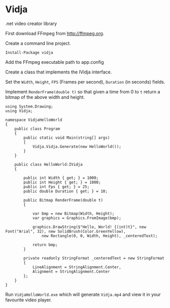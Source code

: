 # Vidja
.net video creator library

First download FFmpeg from http://ffmpeg.org.

Create a command line project.

    Install-Package vidja

Add the FFmpeg executable path to app.config

Create a class that implements the IVidja interface.

Set the `Width`, `Height`, `FPS` (Frames per second), `Duration` (in seconds) fields.

Implement `RenderFrame(double t)` so that given a time from 0 to `t` return a bitmap of the above width and height.

    using System.Drawing;
    using Vidja;

    namespace VidjaHelloWorld
    {
        public class Program
        {
            public static void Main(string[] args)
            {
                Vidja.Vidja.Generate(new HelloWorld());
            }
        }

        public class HelloWorld:IVidja
        {

            public int Width { get; } = 1000;
            public int Height { get; } = 1000;
            public int Fps { get; } = 25;
            public double Duration { get; } = 10;

            public Bitmap RenderFrame(double t)
            {

                var bmp = new Bitmap(Width, Height);
                var graphics = Graphics.FromImage(bmp);

                graphics.DrawString($"Hello, World! {(int)t}", new Font("Arial", 32), new SolidBrush(Color.GreenYellow),
                    new Rectangle(0, 0, Width, Height), _centeredText);

                return bmp;
            }

            private readonly StringFormat _centeredText = new StringFormat
            {
                LineAlignment = StringAlignment.Center,
                Alignment = StringAlignment.Center
            };
        }
    }

Run `VidjaHelloWorld.exe` which will generate `Vidja.mp4` and view it in your favourite video player.
